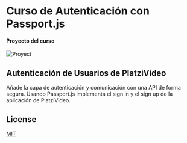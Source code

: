 # Curso de Autenticación con Passport.js
#### Proyecto del curso

![Proyect](https://static.platzi.com/media/landing-projects/Proyecto-autenticacion-passport-js.gif)

## Autenticación de Usuarios de PlatziVideo

Añade la capa de autenticación y comunicación con una API de forma segura. Usando Passport.js implementa el sign in y el sign up de la aplicación de PlatziVideo.


## License
[MIT](https://choosealicense.com/licenses/mit/)
